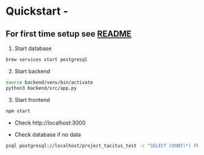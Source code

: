 # Quickstart -

##  For first time setup see [README](../README.md)

1. Start database
```bash
brew services start postgresql
```

2. Start backend
```bash
source backend/venv/bin/activate
python3 backend/src/app.py
```

3. Start frontend
```bash
npm start
```

- Check http://localhost:3000

- Check database if no data
```bash
psql postgresql://localhost/project_tacitus_test -c "SELECT COUNT(*) FROM bills;"
```